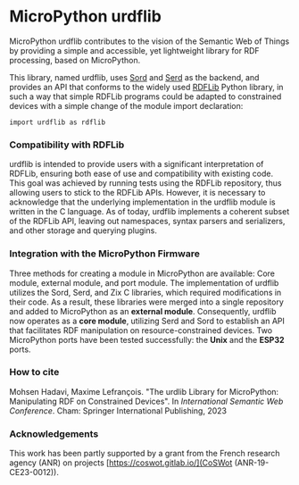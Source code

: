 # MicroPython urdflib

MicroPython urdflib contributes to the vision of the Semantic Web of Things by providing a simple
and accessible, yet lightweight library for RDF processing, based on MicroPython.

This library, named urdflib, uses [Sord](https://github.com/drobilla/sord) and
[Serd](https://github.com/drobilla/serd) as the backend, and provides an API that
conforms to the widely used [RDFLib](https://github.com/rdfLib/rdflib/) Python library,
in such a way that simple RDFLib programs could be adapted to constrained devices with
a simple change of the module import declaration:

```
import urdflib as rdflib
```

### Compatibility with RDFLib

urdflib is intended to provide users with a significant interpretation of RDFLib,
ensuring both ease of use and compatibility with existing code. This goal was achieved
by running tests using the RDFLib repository, thus allowing users to stick to the
RDFLib APIs. However, it is necessary to acknowledge that the underlying implementation
in the urdflib module is written in the C language. As of today, urdflib implements a 
coherent subset of the RDFLib API, leaving out namespaces, syntax parsers and
serializers, and other storage and querying plugins.

### Integration with the MicroPython Firmware

Three methods for creating a module in MicroPython are available: Core module, external
module, and port module. The implementation of urdflib utilizes the Sord, Serd, and Zix
C libraries, which required modifications in their code. As a result, these libraries
were merged into a single repository and added to MicroPython as an **external module**. 
Consequently, urdflib now operates as a **core module**, utilizing Serd and Sord to 
establish an API that facilitates RDF manipulation on resource-constrained devices. Two
MicroPython ports have been tested successfully: the **Unix** and the **ESP32** ports.

### How to cite

Mohsen Hadavi, Maxime Lefrançois. "The urdlib Library for MicroPython: Manipulating RDF on Constrained Devices". In _International Semantic Web Conference_. Cham: Springer International Publishing, 2023

### Acknowledgements

This work has been partly supported by a grant from the French research agency (ANR) on projects [https://coswot.gitlab.io/](CoSWot (ANR-19-CE23-0012)). 

